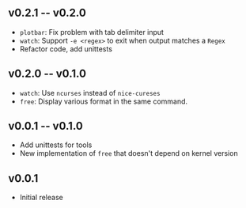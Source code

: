 ## v0.2.1 -- v0.2.0

* `plotbar`: Fix problem with tab delimiter input
* `watch`: Support `-e <regex>` to exit when output matches a `Regex`
* Refactor code, add unittests

## v0.2.0 -- v0.1.0

* `watch`: Use `ncurses` instead of `nice-cureses`
* `free`: Display various format in the same command.

## v0.0.1 -- v0.1.0

* Add unittests for tools
* New implementation of `free` that doesn't depend on kernel version

## v0.0.1

* Initial release
